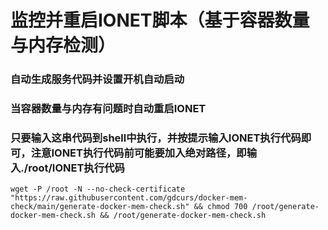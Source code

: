 # 监控并重启IONET脚本（基于容器数量与内存检测）

### 自动生成服务代码并设置开机自动启动
### 当容器数量与内存有问题时自动重启IONET
### 只要输入这串代码到shell中执行，并按提示输入IONET执行代码即可，注意IONET执行代码前可能要加入绝对路径，即输入./root/IONET执行代码




`wget -P /root -N --no-check-certificate "https://raw.githubusercontent.com/gdcurs/docker-mem-check/main/generate-docker-mem-check.sh" && chmod 700 /root/generate-docker-mem-check.sh && /root/generate-docker-mem-check.sh`
